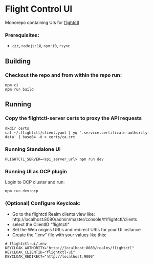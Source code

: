 # Flight Control UI

Monorepo containing UIs for [flightctl](https://github.com/flightctl/flightctl)

### Prerequisites:
* `git`, `nodejs:18`, `npm:10`, `rsync`

## Building

### Checkout the repo and from within the repo run:

```
npm ci
npm run build
```

## Running

### Copy the flightctl-server certs to proxy the API requests
```
mkdir certs
cat ~/.flightctl/client.yaml | yq '.service.certificate-authority-data' | base64 -d > certs/ca.crt
```

### Running Standalone UI

```
FLIGHTCTL_SERVER=<api_server_url> npm run dev
```

### Running UI as OCP plugin

Login to OCP cluster and run:

```
npm run dev:ocp 
```

### (Optional) Configure Keycloak:
- Go to the flightctl Realm clients view like: http://localhost:8080/admin/master/console/#/flightctl/clients
- select the ClientID "flightctl"
- Set the Web origins URLs and redirect URIs for your UI instance
- Create the ".env" file with your values like this:
```
# flightctl-ui/.env
KEYCLOAK_AUTHORITY="http://localhost:8080/realms/flightctl"
KEYCLOAK_CLIENTID="flightctl-ui"
KEYCLOAK_REDIRECT="http://localhost:9000"
```